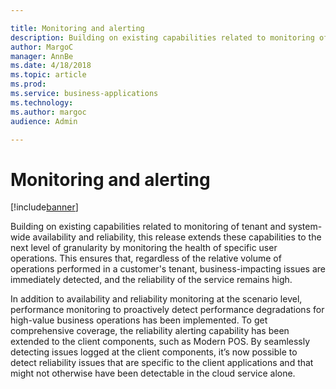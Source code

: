 ```yaml
---

title: Monitoring and alerting
description: Building on existing capabilities related to monitoring of tenant and system-wide availability and reliability, this release extends these capabilities to the next level of granularity by monitoring the health of specific user operations.
author: MargoC
manager: AnnBe
ms.date: 4/18/2018
ms.topic: article
ms.prod: 
ms.service: business-applications
ms.technology: 
ms.author: margoc
audience: Admin

---
```

#  Monitoring and alerting




[!include[banner](../../../includes/banner.md)]

Building on existing capabilities related to monitoring of tenant and
system-wide availability and reliability, this release extends these
capabilities to the next level of granularity by monitoring the health of
specific user operations. This ensures that, regardless of the relative volume
of operations performed in a customer's tenant, business-impacting issues are
immediately detected, and the reliability of the service remains high.

In addition to availability and reliability monitoring at the scenario level,
performance monitoring to proactively detect performance degradations for
high-value business operations has been implemented. To get comprehensive
coverage, the reliability alerting capability has been extended to the client
components, such as Modern POS. By seamlessly detecting issues logged at the
client components, it’s now possible to detect reliability issues that are
specific to the client applications and that might not otherwise have been
detectable in the cloud service alone.


